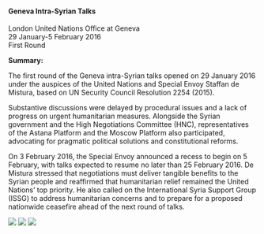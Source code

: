 <h4>Geneva Intra-Syrian Talks</h4>

London United Nations Office at Geneva  
29 January-5 February 2016  
First Round

<b>Summary:</b>	

The first round of the Geneva intra-Syrian talks opened on 29 January 2016 under the auspices of the United Nations and Special Envoy Staffan de Mistura, based on UN Security Council Resolution 2254 (2015).

Substantive discussions were delayed by procedural issues and a lack of progress on urgent humanitarian measures. Alongside the Syrian government and the High Negotiations Committee (HNC), representatives of the Astana Platform and the Moscow Platform also participated, advocating for pragmatic political solutions and constitutional reforms.

On 3 February 2016, the Special Envoy announced a recess to begin on 5 February, with talks expected to resume no later than 25 February 2016. De Mistura stressed that negotiations must deliver tangible benefits to the Syrian people and reaffirmed that humanitarian relief remained the United Nations’ top priority. He also called on the International Syria Support Group (ISSG) to address humanitarian concerns and to prepare for a proposed nationwide ceasefire ahead of the next round of talks.

![](98.jpg)
![](99.jpg)
![](97.jpg)
<p></p>

